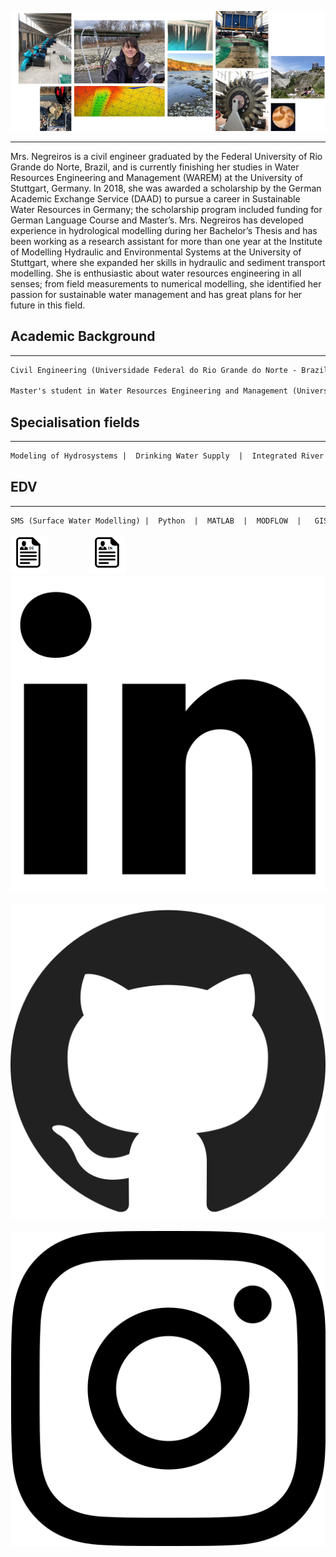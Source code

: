 ![Image](collage.png)


-----------------------------------------------------------------------------------------------------------
Mrs. Negreiros is a civil engineer graduated by the Federal University of Rio Grande do Norte, Brazil, and is currently finishing her studies in Water Resources Engineering and Management (WAREM) at the University of Stuttgart, Germany. In 2018, she was awarded a scholarship by the German Academic Exchange Service (DAAD)  to pursue a career in Sustainable Water Resources in Germany; the scholarship program included funding for German Language Course and Master’s. Mrs. Negreiros has developed experience in hydrological modelling during her Bachelor’s Thesis and has been working as a research assistant for more than one year at the Institute of Modelling Hydraulic and Environmental Systems at the University of Stuttgart, where she expanded her skills in hydraulic and sediment transport modelling. She is enthusiastic about water resources engineering in all senses; from field measurements to numerical modelling, she identified her passion for sustainable water management and has great plans for her future in this field.

## Academic Background
-----------------------------------------------------------------------------------------------------------
```markdown
Civil Engineering (Universidade Federal do Rio Grande do Norte - Brazil / University of Stuttgart - UK)

Master's student in Water Resources Engineering and Management (Universität Stuttgart - Germany)
```

## Specialisation fields
-----------------------------------------------------------------------------------------------------------
```markdown
Modeling of Hydrosystems |  Drinking Water Supply  |  Integrated River Management  |  Flood Protection
```

## EDV
-----------------------------------------------------------------------------------------------------------
```markdown
SMS (Surface Water Modelling) |  Python  |  MATLAB  |  MODFLOW  |   GIS   |   AutoCAD   | Advanced Excel
```

[![Image](cv_logo_de.png)](https://documentcloud.adobe.com/link/review?uri=urn:aaid:scds:US:cd6d1544-2a35-4ca4-92b7-c134ecfe0d55)  &nbsp; &nbsp; &nbsp; &nbsp; &nbsp; &nbsp; &nbsp; &nbsp; [![Image](cv_logo_en.png)](https://documentcloud.adobe.com/link/review?uri=urn:aaid:scds:US:51ca5598-ab87-4ad3-b726-69bab7fd7cff) &nbsp; &nbsp; &nbsp; &nbsp; &nbsp; &nbsp; &nbsp; &nbsp; [![minipic](linkedin_logo.png)](https://www.linkedin.com/in/beatriz-negreiros/) &nbsp; &nbsp; &nbsp; &nbsp; &nbsp; &nbsp; &nbsp; &nbsp; [![minipic](github_logo.png)](https://github.com/beatriznegreiros) &nbsp; &nbsp; &nbsp; &nbsp; &nbsp; &nbsp; &nbsp; &nbsp; [![minipic](instagram_logo.png)](https://www.instagram.com/beatriznegreiros/?hl=pt)
